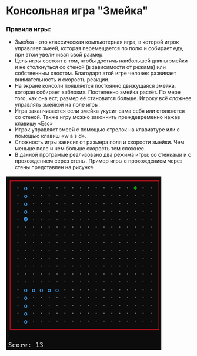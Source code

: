 # Консольная игра "Змейка"
### Правила игры:
* Змейка - это классическая компьютерная игра, в которой игрок управляет змеей, которая перемещается по полю и собирает еду, при этом увеличивая свой размер.
* Цель игры состоит в том, чтобы достичь наибольшей длины змейки и не столкнуться со стеной (в зависимости от режима) или собственным хвостом. Благодаря этой игре человек развивает внимательность и скорость реакции.
* На экране консоли появляется постоянно движущаяся змейка, которая собирает «яблоки». Постепенно змейка растёт. По мере того, как она ест, размер её становится больше. Игроку всё сложнее управлять змейкой на поле игры.
* Игра заканчивается если змейка укусит сама себя или столкнется со стеной. Также игру можно закончить преждевременно нажав клавишу «Esc»
* Игрок управляет змеей с помощью стрелок на клавиатуре или с помощью клавиш «w a s d».
* Сложность игры зависит от размера поля и скорости змейки. Чем меньше поле и чем больше скорость тем сложнее.
* В данной программе реализовано два режима игры: со стенками и с прохождением серез стены. Пример игры с прохождением через стены представлен на рисунке
 
 ![ ](snake.png)
